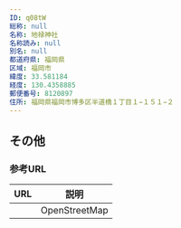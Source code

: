 ```yaml
---
ID: q08tW
総称: null
名称: 地禄神社
名称読み: null
別名: null
都道府県: 福岡県
区域: 福岡市
緯度: 33.581184
経度: 130.4358885
郵便番号: 8120897
住所: 福岡県福岡市博多区半道橋１丁目１−１５１−２
---
```


## その他

### 参考URL

| URL | 説明          |
| --- | ------------- |
|     | OpenStreetMap |
